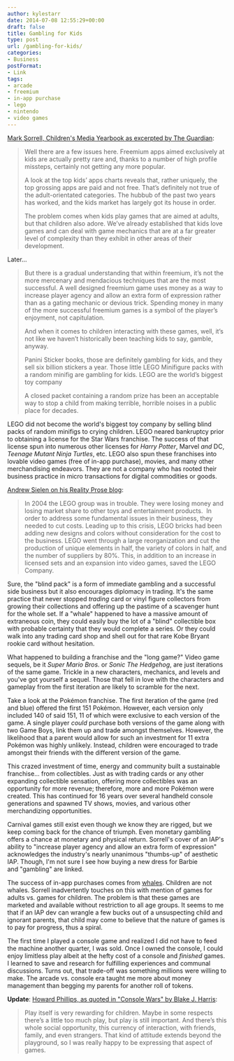 ```yaml
---
author: kylestarr
date: 2014-07-08 12:55:29+00:00
draft: false
title: Gambling for Kids
type: post
url: /gambling-for-kids/
categories:
- Business
postFormat:
- Link
tags:
- arcade
- freemium
- in-app purchase
- lego
- nintendo
- video games
---
```


[Mark Sorrell, Children's Media Yearbook as excerpted by The Guardian](http://www.theguardian.com/technology/2014/jul/08/freemium-games-children-in-app-purchases):


<blockquote>Well there are a few issues here. Freemium apps aimed exclusively at kids are actually pretty rare and, thanks to a number of high profile missteps, certainly not getting any more popular.

A look at the top kids’ apps charts reveals that, rather uniquely, the top grossing apps are paid and not free. That’s definitely not true of the adult-orientated categories. The hubbub of the past two years has worked, and the kids market has largely got its house in order.

The problem comes when kids play games that are aimed at adults, but that children also adore. We’ve already established that kids love games and can deal with game mechanics that are at a far greater level of complexity than they exhibit in other areas of their development.</blockquote>


Later...


<blockquote>But there is a gradual understanding that within freemium, it’s not the more mercenary and mendacious techniques that are the most successful. A well designed freemium game uses money as a way to increase player agency and allow an extra form of expression rather than as a gating mechanic or devious trick. Spending money in many of the more successful freemium games is a symbol of the player’s enjoyment, not capitulation.

And when it comes to children interacting with these games, well, it’s not like we haven’t historically been teaching kids to say, gamble, anyway.

Panini Sticker books, those are definitely gambling for kids, and they sell six billion stickers a year. Those little LEGO Minifigure packs with a random minifig are gambling for kids. LEGO are the world’s biggest toy company

A closed packet containing a random prize has been an acceptable way to stop a child from making terrible, horrible noises in a public place for decades.</blockquote>


LEGO did not become the world's biggest toy company by selling blind packs of random minifigs to crying children. LEGO neared bankruptcy prior to obtaining a license for the Star Wars franchise. The success of that license spun into numerous other licenses for _Harry Potter_, Marvel _and_ DC, _Teenage Mutant Ninja Turtles_, etc. LEGO also spun these franchises into lovable video games (free of in-app purchase), movies, and many other merchandising endeavors. They are not a company who has rooted their business practice in micro transactions for digital commodities or goods.

[Andrew Sielen on his Reality Prose blog](http://therealityprose.wordpress.com/2013/01/17/what_happened_with_lego/):


<blockquote>In 2004 the LEGO group was in trouble. They were losing money and losing market share to other toys and entertainment products.  In order to address some fundamental issues in their business, they needed to cut costs. Leading up to this crisis, LEGO bricks had been adding new designs and colors without consideration for the cost to the business. LEGO went through a large reorganization and cut the production of unique elements in half, the variety of colors in half, and the number of suppliers by 80%. This, in addition to an increase in licensed sets and an expansion into video games, saved the LEGO Company.</blockquote>


Sure, the "blind pack" is a form of immediate gambling and a successful side business but it also encourages diplomacy in trading. It's the same practice that never stopped _trading_ card or vinyl figure collectors from growing their collections and offering up the pastime of a scavenger hunt for the whole set. If a "whale" happened to have a massive amount of extraneous coin, they could easily buy the lot of a "blind" collectible box with probable certainty that they would complete a series. Or they could walk into any trading card shop and shell out for that rare Kobe Bryant rookie card without hesitation.

What happened to building a franchise and the "long game?" Video game sequels, be it _Super Mario Bros._ or _Sonic The Hedgehog_, are just iterations of the same game. Trickle in a new characters, mechanics, and levels and you've got yourself a sequel. Those that fell in love with the characters and gameplay from the first iteration are likely to scramble for the next.

Take a look at the Pokémon franchise. The first iteration of the game (red and blue) offered the first 151 Pokémon. However, each version only included 140 of said 151, 11 of which were exclusive to each version of the game. A single player _could_ purchase both versions of the game along with two Game Boys, link them up and trade amongst themselves. However, the likelihood that a parent would allow for such an investment for 11 extra Pokémon was highly unlikely. Instead, children were encouraged to trade amongst their friends with the different version of the game.

This crazed investment of time, energy and community built a sustainable franchise... from collectibles. Just as with trading cards or any other expanding collectible sensation, offering more collectibles was an opportunity for more revenue; therefore, more and more Pokémon were created. This has continued for 16 years over several handheld console generations and spawned TV shows, movies, and various other merchandizing opportunities.

Carnival games still exist even though we know they are rigged, but we keep coming back for the chance of triumph. Even monetary gambling offers a chance at monetary and physical return. Sorrell's cover of an IAP's ability to "increase player agency and allow an extra form of expression" acknowledges the industry's nearly unanimous "thumbs-up" of aesthetic IAP. Though, I'm not sure I see how buying a new dress for Barbie and "gambling" are linked.

The success of in-app purchases comes from [whales](http://www.gamesindustry.biz/articles/2014-06-27-ustwo-monument-valley-left-money-on-the-table-with-premium-price). Children are not whales. Sorrell inadvertently touches on this with mention of games for adults vs. games for children. The problem is that these games are marketed and available without restriction to all age groups. It seems to me that if an IAP dev can wrangle a few bucks out of a unsuspecting child and ignorant parents, that child may come to believe that the nature of games is to pay for progress, thus a spiral.

The first time I played a console game and realized I did not have to feed the machine another quarter, I was sold. Once I owned the console, I could enjoy limitless play albeit at the hefty cost of a console and _finished_ games. I learned to save and research for fulfilling experiences and communal discussions. Turns out, that trade-off was something millions were willing to make. The arcade vs. console era taught me more about money management than begging my parents for another roll of tokens.

**Update**: [Howard Phillips, as quoted in "Console Wars" by Blake J. Harris](https://itunes.apple.com/WebObjects/MZStore.woa/wa/viewBook?id=718597648):



<blockquote>Play itself is very rewarding for children. Maybe in some respects there’s a little too much play, but play is still important. And there’s this whole social opportunity, this currency of interaction, with friends, family, and even strangers. That kind of attitude extends beyond the playground, so I was really happy to be expressing that aspect of games.</blockquote>
